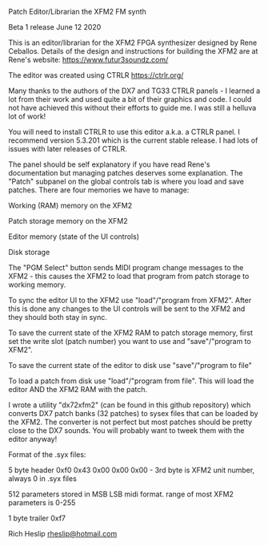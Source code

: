 Patch Editor/Librarian the XFM2 FM synth

Beta 1 release June 12 2020


This is an editor/librarian for the XFM2 FPGA synthesizer designed by Rene Ceballos. Details of the 
design and instructions for building the XFM2 are at Rene's website: https://www.futur3soundz.com/

The editor was created using CTRLR https://ctrlr.org/

Many thanks to the authors of the DX7 and TG33 CTRLR panels - I learned a lot from their work and used quite a bit of their graphics and code. 
I could not have achieved this without their efforts to guide me. I was still a helluva lot of work!

You will need to install CTRLR to use this editor a.k.a. a CTRLR panel. I recommend version
5.3.201 which is the current stable release. I had lots of issues with later releases of CTRLR.

The panel should be self explanatory if you have read Rene's documentation but managing patches 
deserves some explanation. The "Patch" subpanel on the global controls tab is where you load and save patches. 
There are four memories we have to manage:


Working (RAM) memory on the XFM2

Patch storage memory on the XFM2

Editor memory (state of the UI controls)

Disk storage


The "PGM Select" button sends MIDI program change messages to the XFM2 - this causes the XFM2 to load that program from patch storage to working memory.

To sync the editor UI to the XFM2 use "load"/"program from XFM2". After this is done any changes to the UI controls will be sent to the XFM2 and they should both stay in sync.

To save the current state of the XFM2 RAM to patch storage memory, first set the write slot (patch number) you want to use and "save"/"program to XFM2".

To save the current state of the editor to disk use "save"/"program to file"

To load a patch from disk use "load"/"program from file". This will load the editor AND the XFM2 RAM with the patch.


I wrote a utility "dx72xfm2" (can be found in this github repository) which converts DX7 patch banks (32 patches) to sysex files that can be loaded by the XFM2.
The converter is not perfect but most patches should be pretty close to the DX7 sounds. You will probably want to tweek them with the editor anyway!


Format of the .syx files:

5 byte header 0xf0 0x43 0x00 0x00 0x00   - 3rd byte is XFM2 unit number, always 0 in .syx files

512 parameters stored in MSB LSB midi format. range of most XFM2 parameters is 0-255

1 byte trailer 0xf7


Rich Heslip rheslip@hotmail.com

